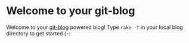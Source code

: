 Welcome to your git-blog
========================

Welcome to your [git-blog](http://github.com/elliottcable/git-blog "elliottcable's git-blog - GitHub") powered blog! Type `rake -T` in your local blog directory to get started *(-:*